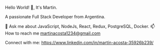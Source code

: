     
    
  
  Hello World! 👋, It's Martin.
  
  
  A passionate Full Stack Developer from Argentina. 
  
  💬 Ask me about JavaScript, NodeJs, React, Redux, PostgreSQL, Docker.
  📫 How to reach me martinacosta1234@gmail.com

Connect with me: https://www.linkedin.com/in/martín-acosta-35926b239/
